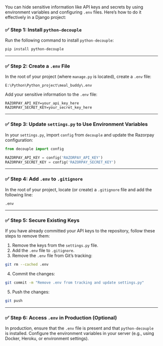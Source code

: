 You can hide sensitive information like API keys and secrets by using environment variables and configuring `.env` files. Here’s how to do it effectively in a Django project:

### ✅ **Step 1: Install `python-decouple`**

Run the following command to install `python-decouple`:

```bash
pip install python-decouple
```

---

### ✅ **Step 2: Create a `.env` File**

In the root of your project (where `manage.py` is located), create a `.env` file:

```
E:\Python\Python_project\meal_buddy\.env
```

Add your sensitive information to the `.env` file:

```env
RAZORPAY_API_KEY=your_api_key_here
RAZORPAY_SECRET_KEY=your_secret_key_here
```

---

### ✅ **Step 3: Update `settings.py` to Use Environment Variables**

In your `settings.py`, import `config` from `decouple` and update the Razorpay configuration:

```python
from decouple import config

RAZORPAY_API_KEY = config('RAZORPAY_API_KEY')
RAZORPAY_SECRET_KEY = config('RAZORPAY_SECRET_KEY')
```

---

### ✅ **Step 4: Add `.env` to `.gitignore`**

In the root of your project, locate (or create) a `.gitignore` file and add the following line:

```
.env
```

---

### ✅ **Step 5: Secure Existing Keys**

If you have already committed your API keys to the repository, follow these steps to remove them:

1. Remove the keys from the `settings.py` file.
2. Add the `.env` file to `.gitignore`.
3. Remove the `.env` file from Git’s tracking:

```bash
git rm --cached .env
```

4. Commit the changes:

```bash
git commit -m "Remove .env from tracking and update settings.py"
```

5. Push the changes:

```bash
git push
```

---

### ✅ **Step 6: Access `.env` in Production (Optional)**

In production, ensure that the `.env` file is present and that `python-decouple` is installed. Configure the environment variables in your server (e.g., using Docker, Heroku, or environment settings).
